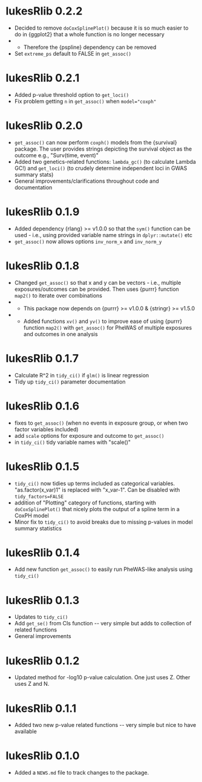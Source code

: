 # lukesRlib 0.2.2

* Decided to remove `doCoxSplinePlot()` because it is so much easier to do in {ggplot2} that a whole function is no longer necessary
* - Therefore the {pspline} dependency can be removed
* Set `extreme_ps` default to FALSE in `get_assoc()`

# lukesRlib 0.2.1

* Added p-value threshold option to `get_loci()`
* Fix problem getting `n` in `get_assoc()` when `model="coxph"`

# lukesRlib 0.2.0

* `get_assoc()` can now perform `coxph()` models from the {survival} package. The user provides strings depicting the survival object as the outcome e.g., "Surv(time, event)"
* Added two genetics-related functions: `lambda_gc()` (to calculate Lambda GC!) and `get_loci()` (to crudely determine independent loci in GWAS summary stats)
* General improvements/clarifications throughout code and documentation

# lukesRlib 0.1.9

* Added dependency {rlang} >= v1.0.0 so that the `sym()` function can be used - i.e., using provided variable name strings in `dplyr::mutate()` etc
* `get_assoc()` now allows options `inv_norm_x` and `inv_norm_y`

# lukesRlib 0.1.8

* Changed `get_assoc()` so that x and y can be vectors - i.e., multiple exposures/outcomes can be provided. Then uses {purrr} function `map2()` to iterate over combinations
* - This package now depends on {purrr} >= v1.0.0  &  {stringr} >= v1.5.0
* - Added functions `xv()` and `yv()` to improve ease of using {purrr} function `map2()` with `get_assoc()` for PheWAS of multiple exposures and outcomes in one analysis

# lukesRlib 0.1.7

* Calculate R^2 in `tidy_ci()` if `glm()` is linear regression
* Tidy up `tidy_ci()` parameter documentation

# lukesRlib 0.1.6

* fixes to `get_assoc()` (when no events in exposure group, or when two factor variables included)
* add `scale` options for exposure and outcome to `get_assoc()`
* in `tidy_ci()` tidy variable names with "scale()" 

# lukesRlib 0.1.5

* `tidy_ci()` now tidies up terms included as categorical variables. "as.factor(x_var)1" is replaced with "x_var-1". Can be disabled with `tidy_factors=FALSE`
* addition of "Plotting" category of functions, starting with `doCoxSplinePlot()` that nicely plots the output of a spline term in a CoxPH model
* Minor fix to `tidy_ci()` to avoid breaks due to missing p-values in model summary statistics

# lukesRlib 0.1.4

* Add new function `get_assoc()` to easily run PheWAS-like analysis using `tidy_ci()`

# lukesRlib 0.1.3

* Updates to `tidy_ci()` 
* Add `get_se()` from CIs function -- very simple but adds to collection of related functions
* General improvements

# lukesRlib 0.1.2

* Updated method for -log10 p-value calculation. One just uses Z. Other uses Z and N.

# lukesRlib 0.1.1

* Added two new p-value related functions -- very simple but nice to have available

# lukesRlib 0.1.0

* Added a `NEWS.md` file to track changes to the package.

